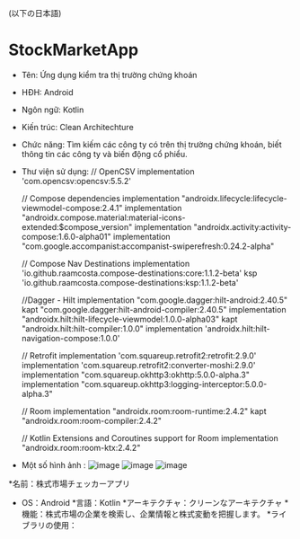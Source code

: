 (以下の日本語)
# StockMarketApp
* Tên: Ứng dụng kiểm tra thị trường chứng khoán
* HĐH: Android
* Ngôn ngữ: Kotlin
* Kiến trúc: Clean Architechture
* Chức năng: Tìm kiếm các công ty có trên thị trường chứng khoán, biết thông tin các công ty và biến động cổ phiểu.
* Thư viện sử dụng:
 // OpenCSV
    implementation 'com.opencsv:opencsv:5.5.2'

    // Compose dependencies
    implementation "androidx.lifecycle:lifecycle-viewmodel-compose:2.4.1"
    implementation "androidx.compose.material:material-icons-extended:$compose_version"
    implementation "androidx.activity:activity-compose:1.6.0-alpha01"
    implementation "com.google.accompanist:accompanist-swiperefresh:0.24.2-alpha"

    // Compose Nav Destinations
    implementation 'io.github.raamcosta.compose-destinations:core:1.1.2-beta'
    ksp 'io.github.raamcosta.compose-destinations:ksp:1.1.2-beta'

    //Dagger - Hilt
    implementation "com.google.dagger:hilt-android:2.40.5"
    kapt "com.google.dagger:hilt-android-compiler:2.40.5"
    implementation "androidx.hilt:hilt-lifecycle-viewmodel:1.0.0-alpha03"
    kapt "androidx.hilt:hilt-compiler:1.0.0"
    implementation 'androidx.hilt:hilt-navigation-compose:1.0.0'

    // Retrofit
    implementation 'com.squareup.retrofit2:retrofit:2.9.0'
    implementation 'com.squareup.retrofit2:converter-moshi:2.9.0'
    implementation "com.squareup.okhttp3:okhttp:5.0.0-alpha.3"
    implementation "com.squareup.okhttp3:logging-interceptor:5.0.0-alpha.3"

    // Room
    implementation "androidx.room:room-runtime:2.4.2"
    kapt "androidx.room:room-compiler:2.4.2"

    // Kotlin Extensions and Coroutines support for Room
    implementation "androidx.room:room-ktx:2.4.2"
    
* Một số hình ảnh :
![image](https://user-images.githubusercontent.com/75416674/167454269-b58a374b-c116-401c-93dc-05e9ee2e77f1.png)
![image](https://user-images.githubusercontent.com/75416674/167454363-36747cdc-dbc2-43b5-b5bc-ab6d777d009c.png)
![image](https://user-images.githubusercontent.com/75416674/167454409-8b5ae41d-0800-43cd-b534-ca1ada5d4117.png)

*名前：株式市場チェッカーアプリ
* OS：Android
*言語：Kotlin
*アーキテクチャ：クリーンなアーキテクチャ
*機能：株式市場の企業を検索し、企業情報と株式変動を把握します。
*ライブラリの使用：
